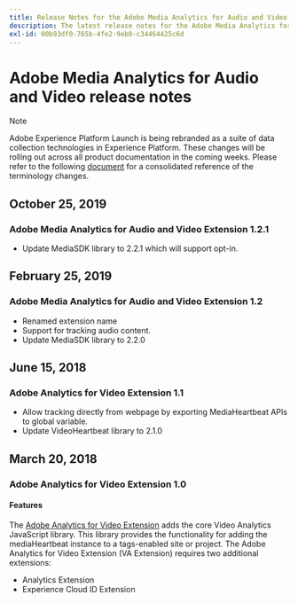 ```yaml
---
title: Release Notes for the Adobe Media Analytics for Audio and Video Extension
description: The latest release notes for the Adobe Media Analytics for Audio and Video tag extension in Adobe Experience Platform.
exl-id: 00b93df0-765b-4fe2-9eb0-c34464425c6d
---
```

# Adobe Media Analytics for Audio and Video release notes

>[!NOTE]
>
>Adobe Experience Platform Launch is being rebranded as a suite of data collection technologies in Experience Platform. These changes will be rolling out across all product documentation in the coming weeks. Please refer to the following [document](../../../launch-term-updates.md) for a consolidated reference of the terminology changes.

## October 25, 2019

### Adobe Media Analytics for Audio and Video Extension 1.2.1

* Update MediaSDK library to 2.2.1 which will support opt-in.

## February 25, 2019

### Adobe Media Analytics for Audio and Video Extension 1.2

* Renamed extension name
* Support for tracking audio content.
* Update MediaSDK library to 2.2.0

## June 15, 2018

### Adobe Analytics for Video Extension 1.1

* Allow tracking directly from webpage by exporting MediaHeartbeat APIs to global variable.
* Update VideoHeartbeat library to 2.1.0

## March 20, 2018

### Adobe Analytics for Video Extension 1.0

#### **Features**

The [Adobe Analytics for Video Extension](/help/extension-reference/web/adobe-media-analytics-for-audio-and-video-extension/overview.md) adds the core Video Analytics JavaScript library. This library provides the functionality for adding the mediaHeartbeat instance to a tags-enabled site or project. The Adobe Analytics for Video Extension (VA Extension) requires two additional extensions:

* Analytics Extension
* Experience Cloud ID Extension
